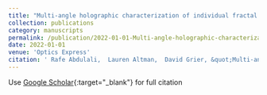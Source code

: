 ```yaml
---
title: "Multi-angle holographic characterization of individual fractal aggregates"
collection: publications
category: manuscripts
permalink: /publication/2022-01-01-Multi-angle-holographic-characterization-of-individual-fractal-aggregates
date: 2022-01-01
venue: 'Optics Express'
citation: ' Rafe Abdulali,  Lauren Altman,  David Grier, &quot;Multi-angle holographic characterization of individual fractal aggregates.&quot; Optics Express, 2022.'
---
```

Use [Google Scholar](https://scholar.google.com/scholar?q=Multi+angle+holographic+characterization+of+individual+fractal+aggregates){:target="_blank"} for full citation